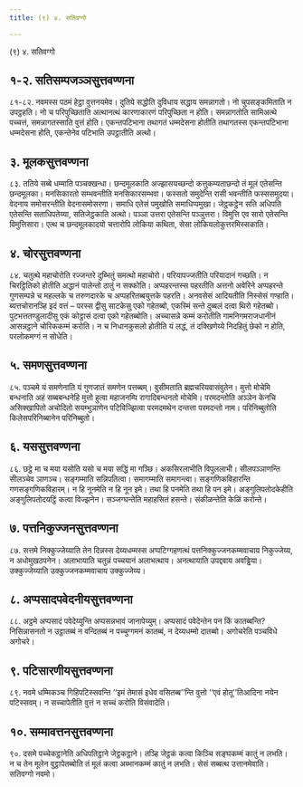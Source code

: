 ```yaml
---
title: (९) ४. सतिवग्गो

---
```

(९) ४. सतिवग्गो  


## १-२. सतिसम्पजञ्ञसुत्तवण्णना

८१-८२. नवमस्स पठमं हेट्ठा वुत्तनयमेव। दुतिये सद्धोति दुविधाय सद्धाय समन्नागतो। नो चुपसङ्कमिताति न उपट्ठहति। नो च परिपुच्छिताति अत्थानत्थं कारणाकारणं परिपुच्छिता न होति। समन्नागतोति सामिअत्थे पच्चत्तं, समन्नागतस्साति वुत्तं होति। एकन्तपटिभाना तथागतं धम्मदेसना होतीति तथागतस्स एकन्तपटिभाना धम्मदेसना होति, एकन्तेनेव पटिभाति उपट्ठातीति अत्थो।  


## ३. मूलकसुत्तवण्णना

८३. ततिये सब्बे धम्माति पञ्चक्खन्धा। छन्दमूलकाति अज्झासयच्छन्दो कत्तुकम्यताछन्दो तं मूलं एतेसन्ति छन्दमूलका। मनसिकारतो सम्भवन्तीति मनसिकारसम्भवा। फस्सतो समुदेन्ति रासी भवन्तीति फस्ससमुदया। वेदनाय समोसरन्तीति वेदनासमोसरणा। समाधि एतेसं पमुखोति समाधिप्पमुखा। जेट्ठकट्ठेन सति अधिपति एतेसन्ति सताधिपतेय्या, सतिजेट्ठकाति अत्थो। पञ्ञा उत्तरा एतेसन्ति पञ्ञुत्तरा। विमुत्ति एव सारो एतेसन्ति विमुत्तिसारा। एत्थ च छन्दमूलकादयो चत्तारोपि लोकिया कथिता, सेसा लोकियलोकुत्तरमिस्सकाति।  


## ४. चोरसुत्तवण्णना

८४. चतुत्थे महाचोरोति रज्जन्तरे दुब्भितुं समत्थो महाचोरो। परियापज्जतीति परियादानं गच्छति। न चिरट्ठितिको होतीति अद्धानं पालेन्तो ठातुं न सक्कोति। अप्पहरन्तस्स पहरतीति अत्तनो अवेरिने अप्पहरन्ते गुणसम्पन्ने च महल्लके च तरुणदारके च अप्पहरितब्बयुत्तके पहरति। अनवसेसं आदियतीति निस्सेसं गण्हाति। ब्यत्तचोरानञ्हि इदं वत्तं – परस्स द्वीसु साटकेसु एको गहेतब्बो, एकस्मिं सन्ते दुब्बलं दत्वा थिरो गहेतब्बो। पुटभत्ततण्डुलादीसु एकं कोट्ठासं दत्वा एको गहेतब्बोति। अच्चासन्ने कम्मं करोतीति गामनिगमराजधानीनं आसन्नट्ठाने चोरिककम्मं करोति। न च निधानकुसलो होतीति यं लद्धं, तं दक्खिणेय्ये निदहितुं छेको न होति, परलोकमग्गं न सोधेति।  


## ५. समणसुत्तवण्णना

८५. पञ्चमे यं समणेनाति यं गुणजातं समणेन पत्तब्बम्। वुसीमताति ब्रह्मचरियवासंवुतेन। मुत्तो मोचेमि बन्धनाति अहं सब्बबन्धनेहि मुत्तो हुत्वा महाजनम्पि रागादिबन्धनतो मोचेमि। परमदन्तोति अञ्ञेन केनचि असिक्खापितो अचोदितो सयम्भुञाणेन पटिविज्झित्वा परमदमथेन दन्तत्ता परमदन्तो नाम। परिनिब्बुतोति किलेसपरिनिब्बानेन परिनिब्बुतो।  


## ६. यससुत्तवण्णना

८६. छट्ठे मा च मया यसोति यसो च मया सद्धिं मा गञ्छि। अकसिरलाभीति विपुललाभी। सीलपञ्ञाणन्ति सीलञ्चेव ञाणञ्च। सङ्गम्माति सन्निपतित्वा। समागम्माति समागन्त्वा। सङ्गणिकविहारन्ति गणसङ्गणिकविहारम्। न हि नूनमेति न हि नून इमे। तथा हि पनमेति तथा हि पन इमे। अङ्गुलिपतोदकेहीति अङ्गुलिपतोदयट्ठिं कत्वा विज्झनेन। सञ्जग्घन्तेति महाहसितं हसन्ते। संकीळन्तेति केळिं करोन्ते।  


## ७. पत्तनिकुज्जनसुत्तवण्णना

८७. सत्तमे निक्कुज्जेय्याति तेन दिन्नस्स देय्यधम्मस्स अप्पटिग्गहणत्थं पत्तनिक्कुज्जनकम्मवाचाय निकुज्जेय्य, न अधोमुखठपनेन। अलाभायाति चतुन्नं पच्चयानं अलाभत्थाय। अनत्थायाति उपद्दवाय अवड्ढिया। उक्कुज्जेय्याति उक्कुज्जनकम्मवाचाय उक्कुज्जेय्य।  


## ८. अप्पसादपवेदनीयसुत्तवण्णना

८८. अट्ठमे अप्पसादं पवेदेय्युन्ति अप्पसन्नभावं जानापेय्युम्। अप्पसादं पवेदेन्तेन पन किं कातब्बन्ति? निसिन्नासनतो न उट्ठातब्बं न वन्दितब्बं न पच्चुग्गमनं कातब्बं, न देय्यधम्मो दातब्बो। अगोचरेति पञ्चविधे अगोचरे।  


## ९. पटिसारणीयसुत्तवण्णना

८९. नवमे धम्मिकञ्च गिहिपटिस्सवन्ति ‘‘इमं तेमासं इधेव वसितब्ब’’न्ति वुत्तो ‘‘एवं होतू’’तिआदिना नयेन पटिस्सवम्। न सच्चापेतीति वुत्तं न सच्चं करोति विसंवादेति।  


## १०. सम्मावत्तनसुत्तवण्णना

९०. दसमे पच्चेकट्ठानेति अधिपतिट्ठाने जेट्ठकट्ठाने। तञ्हि जेट्ठकं कत्वा किञ्चि सङ्घकम्मं कातुं न लभति। न च तेन मूलेन वुट्ठापेतब्बोति तं मूलं कत्वा अब्भानकम्मं कातुं न लभति। सेसं सब्बत्थ उत्तानमेवाति।  
सतिवग्गो नवमो।  